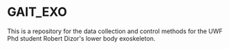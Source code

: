 # GAIT_EXO
This is a repository for the data collection and control methods for the UWF Phd student Robert Dizor's lower body exoskeleton.

